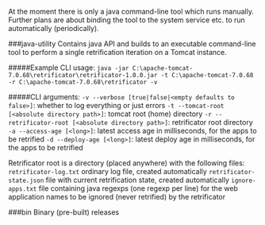 At the moment there is only a java command-line tool which runs manually.
Further plans are about binding the tool to the system service etc. to run automatically (periodically).

###java-utility
Contains java API and builds to an executable command-line tool to perform a single retrification iteration on a Tomcat instance.

#####Example CLI usage:
`java -jar C:\apache-tomcat-7.0.68\retrificator\retrificator-1.0.0.jar -t C:\apache-tomcat-7.0.68 -r C:\apache-tomcat-7.0.68\retrificator -v`

#####CLI arguments:
`-v --verbose [true|false|<empty defaults to false>]`: whether to log everything or just errors
`-t --tomcat-root [<absolute directory path>]`: tomcat root (home) directory
`-r --retrificator-root [<absolute directory path>]`: retrificator root directory
`-a --access-age [<long>]`: latest access age in milliseconds, for the apps to be retrified
`-d --deploy-age [<long>]`: latest deploy age in milliseconds, for the apps to be retrified

Retrificator root is a directory (placed anywhere) with the following files:
`retrificator-log.txt` ordinary log file, created automatically
`retrificator-state.json` file with current retrification state, created automatically
`ignore-apps.txt` file containing java regexps (one regexp per line) for the web application names to be ignored (never retrified) by the retrificator

###bin
Binary (pre-built) releases